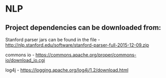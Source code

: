 # NLP

## Project dependencies can be downloaded from:

Stanford parser jars can be found in the file - http://nlp.stanford.edu/software/stanford-parser-full-2015-12-09.zip

commons io - https://commons.apache.org/proper/commons-io/download_io.cgi

log4j - https://logging.apache.org/log4j/1.2/download.html
